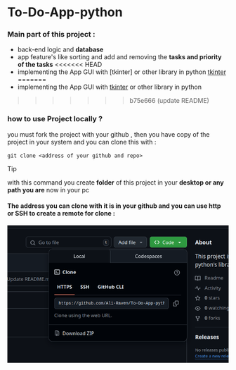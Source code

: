 # To-Do-App-python

### Main part of this project : 
* back-end logic and **database**
* app feature's like sorting and add and removing the **tasks and priority of the tasks**
<<<<<<< HEAD
* implementing the App GUI with [tkinter] or other library in python
[tkinter](https://docs.python.org/3/library/tkinter.html)
=======
* implementing the App GUI with [tkinter](https://docs.python.org/3/library/tkinter.html) or other library in python
>>>>>>> b75e666 (update README)

### how to use Project locally ? 
you must fork the project with your github , then you have copy of the project in your system and you can clone this with : 
```
git clone <address of your github and repo>
```
> [!TIP]
> with this command you create **folder** of this project in your **desktop or any path you are** now in your pc


#### The address you can clone with it is in your github and you can use http or SSH to create a remote for clone : 
![screen_shot_of_address_clone](./Screenshot%20from%202025-07-05%2011-33-12.png)














